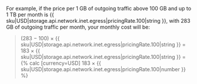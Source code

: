 For example, if the price per 1 GB of outgoing traffic above 100 GB and up to 1 TB per month is {{ sku|USD|storage.api.network.inet.egress|pricingRate.100|string }}, with 283 GB of outgoing traffic per month, your monthly cost will be:

> (283 − 100) × {{ sku|USD|storage.api.network.inet.egress|pricingRate.100|string }} = 183 × {{ sku|USD|storage.api.network.inet.egress|pricingRate.100|string }} = {% calc [currency=USD] 183 × {{ sku|USD|storage.api.network.inet.egress|pricingRate.100|number }} %}